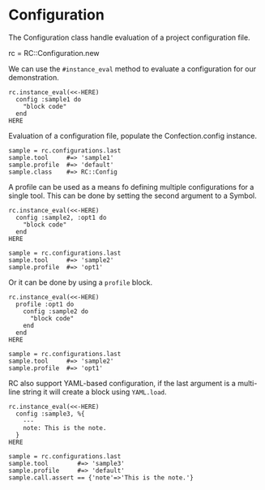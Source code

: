 # Configuration

The Configuration class handle evaluation of a project configuration file.

   rc = RC::Configuration.new

We can use the `#instance_eval` method to evaluate a configuration for our
demonstration.

    rc.instance_eval(<<-HERE)
      config :sample1 do
        "block code"
      end
    HERE

Evaluation of a configuration file, populate the Confection.config instance.

    sample = rc.configurations.last
    sample.tool     #=> 'sample1'
    sample.profile  #=> 'default'
    sample.class    #=> RC::Config

A profile can be used as a means fo defining multiple configurations
for a single tool. This can be done by setting the second argument to
a Symbol.

    rc.instance_eval(<<-HERE)
      config :sample2, :opt1 do
        "block code"
      end
    HERE

    sample = rc.configurations.last
    sample.tool     #=> 'sample2'
    sample.profile  #=> 'opt1'

Or it can be done by using a `profile` block.

    rc.instance_eval(<<-HERE)
      profile :opt1 do
        config :sample2 do
          "block code"
        end
      end
    HERE

    sample = rc.configurations.last
    sample.tool     #=> 'sample2'
    sample.profile  #=> 'opt1'

RC also support YAML-based configuration, if the last argument is
a multi-line string it will create a block using `YAML.load`.

    rc.instance_eval(<<-HERE)
      config :sample3, %{
        ---
        note: This is the note.
      }
    HERE

    sample = rc.configurations.last
    sample.tool        #=> 'sample3'
    sample.profile     #=> 'default'
    sample.call.assert == {'note'=>'This is the note.'}

